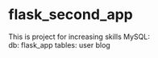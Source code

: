# flask_second_app
This is project for increasing skills
MySQL:	
	db:		flask_app
    tables:	user
           	blog
